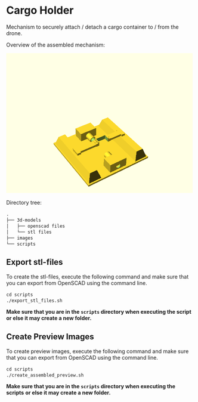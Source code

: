 # Cargo Holder

Mechanism to securely attach / detach a cargo container to / from the drone.

Overview of the assembled mechanism:

<img src="images/assembled_preview.gif" alt="Assembled Preview" style="max-width:500px;"/>

Directory tree:

```
.
├── 3d-models
│   ├── openscad files
│   └── stl files
├── images
└── scripts
```

## Export stl-files

To create the stl-files, execute the following command and make sure that you
can export from OpenSCAD using the command line.

```
cd scripts
./export_stl_files.sh
```

**Make sure that you are in the `scripts` directory when executing the script**
**or else it may create a new folder.**

## Create Preview Images

To create preview images, execute the following command and make sure that you
can export from OpenSCAD using the command line.

```
cd scripts
./create_assembled_preview.sh
```

**Make sure that you are in the `scripts` directory when executing the scripts**
**or else it may create a new folder.**
